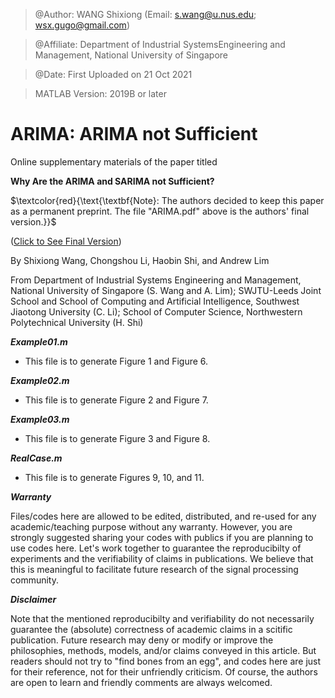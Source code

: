 > @Author: WANG Shixiong (Email: <s.wang@u.nus.edu>; <wsx.gugo@gmail.com>)

> @Affiliate: Department of Industrial SystemsEngineering and Management, National University of Singapore

> @Date: First Uploaded on 21 Oct 2021

> MATLAB Version: 2019B or later

# ARIMA: ARIMA not Sufficient

Online supplementary materials of the paper titled 

**Why Are the ARIMA and SARIMA not Sufficient?**

$\textcolor{red}{\text{\textbf{Note}: The authors decided to keep this paper as a permanent preprint. The file "ARIMA.pdf" above is the authors' final version.}}$ 

([Click to See Final Version](https://github.com/Spratm-Asleaf/ARIMA/blob/main/ARIMA.pdf))

By Shixiong Wang, Chongshou Li, Haobin Shi, and Andrew Lim

From Department of Industrial Systems Engineering and Management, National University of Singapore (S. Wang and A. Lim);
SWJTU-Leeds Joint School and School of Computing and Artificial Intelligence, Southwest Jiaotong University (C. Li);
School of Computer Science, Northwestern Polytechnical University (H. Shi)


***Example01.m***

* This file is to generate Figure 1 and Figure 6.

***Example02.m***

* This file is to generate Figure 2 and Figure 7.

***Example03.m***

* This file is to generate Figure 3 and Figure 8.

***RealCase.m***

* This file is to generate Figures 9, 10, and 11.


***Warranty***

Files/codes here are allowed to be edited, distributed, and re-used for any academic/teaching purpose without any warranty. However, you are strongly suggested sharing your codes with publics if you are planning to use codes here. Let's work together to guarantee the reproducibilty of experiments and the verifiability of claims in publications. We believe that this is meaningful to facilitate future research of the signal processing community.

***Disclaimer***

Note that the mentioned reproducibilty and verifiability do not necessarily guarantee the (absolute) correctness of academic claims in a scitific publication. Future research may deny or modify or improve the philosophies, methods, models, and/or claims conveyed in this article. But readers should not try to "find bones from an egg", and codes here are just for their reference, not for their unfriendly criticism. Of course, the authors are open to learn and friendly comments are always welcomed.
